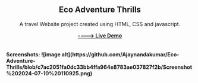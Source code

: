 <h2 align="center">Eco Adventure Thrills</h2>
<div align="center">
<p>A travel Website project created using HTML, CSS and javascript.</p>
<a href="https://ajaynandakumar.github.io/Eco-Adventure-Thrills/" target="_blank"><strong>----> Live Demo</strong></a>
</div>  <br/><br/>
<b>Screenshots:
![image alt](https://github.com/Ajaynandakumar/Eco-Adventure-Thrills/blob/c7ac2051fa0dc33bb4ffa964e8783ae037827f2b/Screenshot%202024-07-10%20110925.png)
</b> <br/><b></b>
